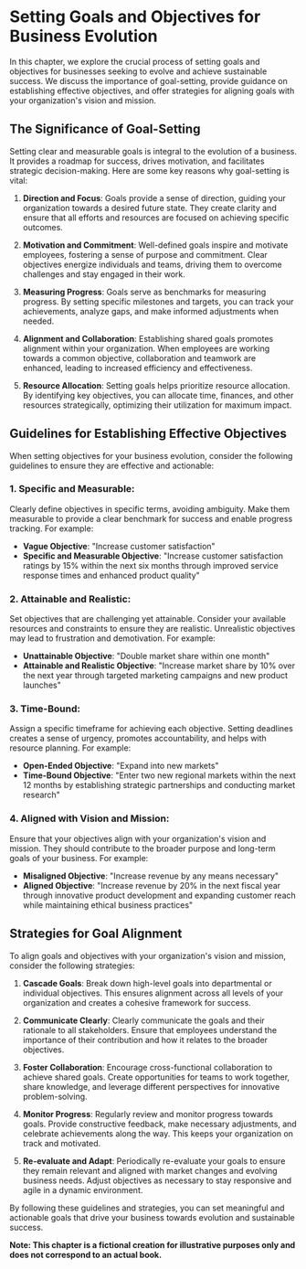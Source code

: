 Setting Goals and Objectives for Business Evolution
==============================================================

In this chapter, we explore the crucial process of setting goals and objectives for businesses seeking to evolve and achieve sustainable success. We discuss the importance of goal-setting, provide guidance on establishing effective objectives, and offer strategies for aligning goals with your organization's vision and mission.

The Significance of Goal-Setting
--------------------------------

Setting clear and measurable goals is integral to the evolution of a business. It provides a roadmap for success, drives motivation, and facilitates strategic decision-making. Here are some key reasons why goal-setting is vital:

1. **Direction and Focus**: Goals provide a sense of direction, guiding your organization towards a desired future state. They create clarity and ensure that all efforts and resources are focused on achieving specific outcomes.

2. **Motivation and Commitment**: Well-defined goals inspire and motivate employees, fostering a sense of purpose and commitment. Clear objectives energize individuals and teams, driving them to overcome challenges and stay engaged in their work.

3. **Measuring Progress**: Goals serve as benchmarks for measuring progress. By setting specific milestones and targets, you can track your achievements, analyze gaps, and make informed adjustments when needed.

4. **Alignment and Collaboration**: Establishing shared goals promotes alignment within your organization. When employees are working towards a common objective, collaboration and teamwork are enhanced, leading to increased efficiency and effectiveness.

5. **Resource Allocation**: Setting goals helps prioritize resource allocation. By identifying key objectives, you can allocate time, finances, and other resources strategically, optimizing their utilization for maximum impact.

Guidelines for Establishing Effective Objectives
------------------------------------------------

When setting objectives for your business evolution, consider the following guidelines to ensure they are effective and actionable:

### 1. Specific and Measurable:

Clearly define objectives in specific terms, avoiding ambiguity. Make them measurable to provide a clear benchmark for success and enable progress tracking. For example:

* **Vague Objective**: "Increase customer satisfaction"
* **Specific and Measurable Objective**: "Increase customer satisfaction ratings by 15% within the next six months through improved service response times and enhanced product quality"

### 2. Attainable and Realistic:

Set objectives that are challenging yet attainable. Consider your available resources and constraints to ensure they are realistic. Unrealistic objectives may lead to frustration and demotivation. For example:

* **Unattainable Objective**: "Double market share within one month"
* **Attainable and Realistic Objective**: "Increase market share by 10% over the next year through targeted marketing campaigns and new product launches"

### 3. Time-Bound:

Assign a specific timeframe for achieving each objective. Setting deadlines creates a sense of urgency, promotes accountability, and helps with resource planning. For example:

* **Open-Ended Objective**: "Expand into new markets"
* **Time-Bound Objective**: "Enter two new regional markets within the next 12 months by establishing strategic partnerships and conducting market research"

### 4. Aligned with Vision and Mission:

Ensure that your objectives align with your organization's vision and mission. They should contribute to the broader purpose and long-term goals of your business. For example:

* **Misaligned Objective**: "Increase revenue by any means necessary"
* **Aligned Objective**: "Increase revenue by 20% in the next fiscal year through innovative product development and expanding customer reach while maintaining ethical business practices"

Strategies for Goal Alignment
-----------------------------

To align goals and objectives with your organization's vision and mission, consider the following strategies:

1. **Cascade Goals**: Break down high-level goals into departmental or individual objectives. This ensures alignment across all levels of your organization and creates a cohesive framework for success.

2. **Communicate Clearly**: Clearly communicate the goals and their rationale to all stakeholders. Ensure that employees understand the importance of their contribution and how it relates to the broader objectives.

3. **Foster Collaboration**: Encourage cross-functional collaboration to achieve shared goals. Create opportunities for teams to work together, share knowledge, and leverage different perspectives for innovative problem-solving.

4. **Monitor Progress**: Regularly review and monitor progress towards goals. Provide constructive feedback, make necessary adjustments, and celebrate achievements along the way. This keeps your organization on track and motivated.

5. **Re-evaluate and Adapt**: Periodically re-evaluate your goals to ensure they remain relevant and aligned with market changes and evolving business needs. Adjust objectives as necessary to stay responsive and agile in a dynamic environment.

By following these guidelines and strategies, you can set meaningful and actionable goals that drive your business towards evolution and sustainable success.

**Note: This chapter is a fictional creation for illustrative purposes only and does not correspond to an actual book.**
